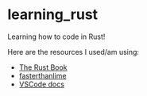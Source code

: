 # learning_rust
Learning how to code in Rust!

Here are the resources I used/am using:
- [The Rust Book](https://doc.rust-lang.org/book/)
- [fasterthanlime](https://fasterthanli.me/articles/a-half-hour-to-learn-rust)
- [VSCode docs](https://code.visualstudio.com/docs/languages/rust)
